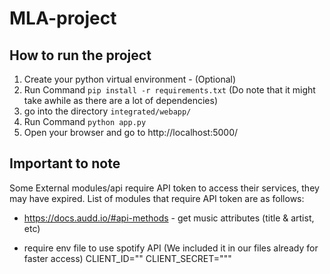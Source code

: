 # MLA-project

## How to run the project
1. Create your python virtual environment - (Optional)
2.  Run Command `` pip install -r requirements.txt `` (Do note that it might take awhile as there are a lot of dependencies)
3. go into the directory ``integrated/webapp/``
4. Run Command ``python app.py``
5. Open your browser and go to http://localhost:5000/

## Important to note 
Some External modules/api require API token to access their services, they may have expired. List of modules that require API token are as follows:
- https://docs.audd.io/#api-methods - get music attributes (title & artist, etc)

- require env file to use spotify API (We included it in our files already for faster access)
CLIENT_ID=""
CLIENT_SECRET="""
